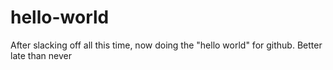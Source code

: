 # hello-world
After slacking off all this time, now doing the "hello world" for github. Better late than never
